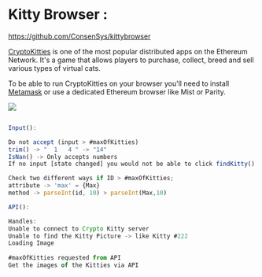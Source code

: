 # Kitty Browser : 
https://github.com/ConsenSys/kittybrowser

[CryptoKitties](http://cryptokitties.co) is one of the most popular distributed apps on the Ethereum Network. It's a game that allows players to purchase, collect, breed and sell various types of virtual cats.

To be able to run CryptoKitties on your browser you'll need to install [Metamask](http://metamask.io/) or use a dedicated Ethereum browser like Mist or Parity.

![](https://i.imgur.com/3KKqJp2.gif)

```Javascript

Input():

Do not accept (input > #maxOfKitties) 
trim() -> "  1   4 " -> "14"
IsNan() -> Only accepts numbers
If no input [state changed] you would not be able to click findKitty() -> btn disable.

Check two different ways if ID > #maxOfKitties;
attribute -> 'max' = {Max}
method -> parseInt(id, 10) > parseInt(Max,10)

API():

Handles:
Unable to connect to Crypto Kitty server
Unable to find the Kitty Picture -> like Kitty #222
Loading Image
      
#maxOfKitties requested from API
Get the images of the Kitties via API 

```
